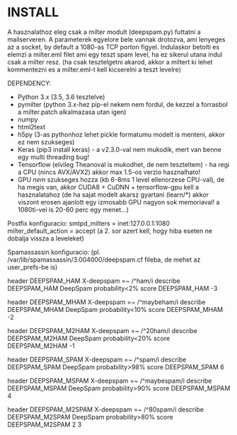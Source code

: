 INSTALL
=======
A hasznalathoz eleg csak a milter modult (deepspam.py) futtatni a mailserveren.
A parameterek egyelore bele vannak drotozva, ami lenyeges az a socket, by default a 1080-as TCP porton figyel.
Indulaskor betolti es elemzi a milter.eml filet ami egy teszt spam level, ha ez sikerul utana indul csak a milter resz.
(ha csak tesztelgetni akarod, akkor a miltert ki lehet kommentezni es a milter.eml-t kell kicserelni a teszt levelre)

DEPENDENCY:
- Python 3.x  (3.5, 3.6 tesztelve)
- pymilter    (python 3.x-hez pip-el nekem nem fordul, de kezzel a forrasbol a milter.patch alkalmazasa utan igen)
- numpy
- html2text
- h5py   (3-as pythonhoz lehet pickle formatumu modelt is menteni, akkor ez nem szukseges)
- Keras  (pip3 install keras) - a v2.3.0-val nem mukodik, mert van benne egy multi threading bug!
- Tensorflow (elvileg Theanoval is mukodhet, de nem teszteltem) - ha regi a CPU (nincs AVX/AVX2) akkor max 1.5-os verzio hasznalhato!
- GPU _nem_ szukseges hozza (kb 6-8ms 1 level ellenorzese CPU-val), de ha megis van, akkor CUDA8 + CuDNN + tensorflow-gpu kell a hasznalatahoz 
  (de ha sajat modelt akarsz gyartani (learn/*) akkor viszont erosen ajanlott egy izmosabb GPU nagyon sok memoriaval! a 1080ti-vel is 20-60 perc egy menet...)


Postfix konfiguracio:
  smtpd_milters = inet:127.0.0.1:1080
  milter_default_action = accept
(a 2. sor azert kell, hogy hiba eseten ne dobalja vissza a leveleket)

Spamassassin konfiguracio:  (pl. /var/lib/spamassassin/3.004000/deepspam.cf fileba, de mehet az user_prefs-be is)

header   DEEPSPAM_HAM       X-deepspam =~ /^ham/i
describe DEEPSPAM_HAM       DeepSpam probability<2%
score    DEEPSPAM_HAM       -3

header   DEEPSPAM_MHAM       X-deepspam =~ /^maybeham/i
describe DEEPSPAM_MHAM       DeepSpam probability<10%
score    DEEPSPAM_MHAM       -2

header   DEEPSPAM_M2HAM       X-deepspam =~ /^20ham/i
describe DEEPSPAM_M2HAM       DeepSpam probability<20%
score    DEEPSPAM_M2HAM       -1

header   DEEPSPAM_SPAM       X-deepspam =~ /^spam/i
describe DEEPSPAM_SPAM       DeepSpam probability>98%
score    DEEPSPAM_SPAM       6

header   DEEPSPAM_MSPAM       X-deepspam =~ /^maybespam/i
describe DEEPSPAM_MSPAM       DeepSpam probability>90%
score    DEEPSPAM_MSPAM       4

header   DEEPSPAM_M2SPAM       X-deepspam =~ /^80spam/i
describe DEEPSPAM_M2SPAM       DeepSpam probability>80%
score    DEEPSPAM_M2SPAM       2
3